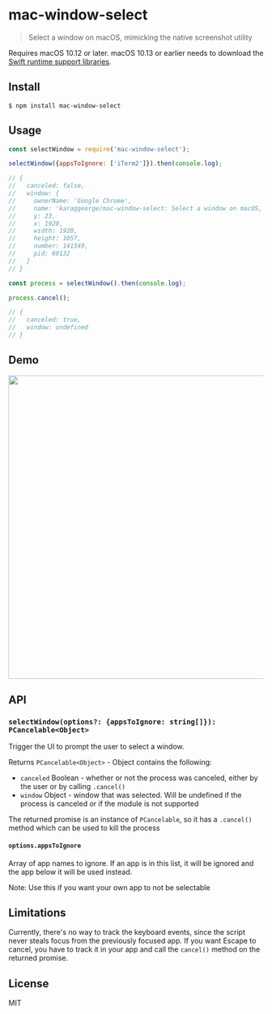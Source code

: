 # mac-window-select

> Select a window on macOS, mimicking the native screenshot utility

Requires macOS 10.12 or later. macOS 10.13 or earlier needs to download the [Swift runtime support libraries](https://download.developer.apple.com/Developer_Tools/Swift_5_Runtime_Support_for_Command_Line_Tools/Swift_5_Runtime_Support_for_Command_Line_Tools.dmg).

## Install

```
$ npm install mac-window-select
```

## Usage

```js
const selectWindow = require('mac-window-select');

selectWindow({appsToIgnore: ['iTerm2']}).then(console.log);

// {
//   canceled: false,
//   window: {
//     ownerName: 'Google Chrome',
//     name: 'karaggeorge/mac-window-select: Select a window on macOS, mimicking the native screenshot utility',
//     y: 23,
//     x: 1920,
//     width: 1920,
//     height: 1057,
//     number: 141349,
//     pid: 69132
//   }
// }

const process = selectWindow().then(console.log);

process.cancel();

// {
//   canceled: true,
//   window: undefined
// }
```

## Demo

<img src="media/demo.gif" width="600">

## API

### `selectWindow(options?: {appsToIgnore: string[]}): PCancelable<Object>`

Trigger the UI to prompt the user to select a window.

Returns `PCancelable<Object>` - Object contains the following:
- `canceled` Boolean - whether or not the process was canceled, either by the user or by calling `.cancel()`
- `window` Object - window that was selected. Will be undefined if the process is canceled or if the module is not supported

The returned promise is an instance of `PCancelable`, so it has a `.cancel()` method which can be used to kill the process

#### `options.appsToIgnore`

Array of app names to ignore. If an app is in this list, it will be ignored and the app below it will be used instead.

Note: Use this if you want your own app to not be selectable

## Limitations

Currently, there's no way to track the keyboard events, since the script never steals focus from the previously focused app. If you want Escape to cancel, you have to track it in your app and call the `cancel()` method on the returned promise.

## License

MIT